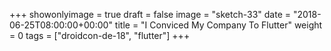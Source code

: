 +++
showonlyimage = true
draft = false
image = "sketch-33"
date = "2018-06-25T08:00:00+00:00"
title = "I Conviced My Company To Flutter"
weight = 0
tags = ["droidcon-de-18", "flutter"]
+++

